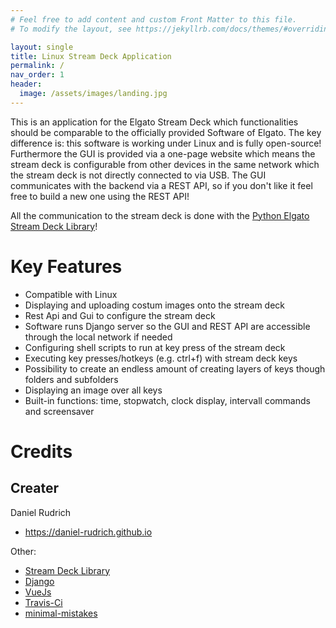 ```yaml
---
# Feel free to add content and custom Front Matter to this file.
# To modify the layout, see https://jekyllrb.com/docs/themes/#overriding-theme-defaults

layout: single
title: Linux Stream Deck Application
permalink: /
nav_order: 1
header:
  image: /assets/images/landing.jpg
---
```


This is an application for the Elgato Stream Deck which functionalities should be comparable to the officially provided Software of Elgato. The key difference is: this software is working under Linux and is fully open-source! Furthermore the GUI is provided via a one-page website which means the stream deck is configurable from other devices in the same network which the stream deck is not directly connected to via USB.
The GUI communicates with the backend via a REST API, so if you don't like it feel free to build a new one using the REST API!

All the communication to the stream deck is done with the [Python Elgato Stream Deck Library](https://github.com/abcminiuser/python-elgato-streamdeck)! 

# Key Features

* Compatible with Linux
* Displaying and uploading costum images onto the stream deck
* Rest Api and Gui to configure the stream deck
* Software runs Django server so the GUI and REST API are accessible through the local network if needed
* Configuring shell scripts to run at key press of the stream deck
* Executing key presses/hotkeys (e.g. ctrl+f) with stream deck keys
* Possibility to create an endless amount of creating layers of keys though folders and subfolders
* Displaying an image over all keys
* Built-in functions: time, stopwatch, clock display, intervall commands and screensaver
	
# Credits

## Creater

Daniel Rudrich

* https://daniel-rudrich.github.io

Other:

* [Stream Deck Library](https://github.com/abcminiuser/python-elgato-streamdeck)
* [Django](https://www.djangoproject.com/)
* [VueJs](https://vuejs.org/)
* [Travis-Ci](https://travis-ci.org/)
* [minimal-mistakes](https://mademistakes.com/work/minimal-mistakes-jekyll-theme/)
